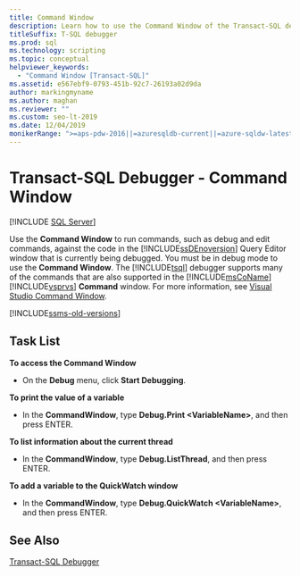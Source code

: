 ```yaml
---
title: Command Window
description: Learn how to use the Command Window of the Transact-SQL debugger to run debug commands and to edit commands on the code you are debugging. 
titleSuffix: T-SQL debugger
ms.prod: sql
ms.technology: scripting
ms.topic: conceptual
helpviewer_keywords: 
  - "Command Window [Transact-SQL]"
ms.assetid: e567ebf9-0793-451b-92c7-26193a02d9da
author: markingmyname
ms.author: maghan
ms.reviewer: ""
ms.custom: seo-lt-2019
ms.date: 12/04/2019
monikerRange: ">=aps-pdw-2016||=azuresqldb-current||=azure-sqldw-latest||>=sql-server-2016||=sqlallproducts-allversions||>=sql-server-linux-2017||=azuresqldb-mi-current"
---
```


# Transact-SQL Debugger - Command Window

 [!INCLUDE [SQL Server](../../includes/applies-to-version/sqlserver.md)]

Use the **Command Window** to run commands, such as debug and edit commands, against the code in the [!INCLUDE[ssDEnoversion](../../includes/ssdenoversion-md.md)] Query Editor window that is currently being debugged. You must be in debug mode to use the **Command Window**. The [!INCLUDE[tsql](../../includes/tsql-md.md)] debugger supports many of the commands that are also supported in the [!INCLUDE[msCoName](../../includes/msconame-md.md)] [!INCLUDE[vsprvs](../../includes/vsprvs-md.md)] **Command** window. For more information, see [Visual Studio Command Window](https://go.microsoft.com/fwlink/?LinkId=112007).  

[!INCLUDE[ssms-old-versions](../../includes/ssms-old-versions.md)]

## Task List

**To access the Command Window**

- On the **Debug** menu, click **Start Debugging**.

**To print the value of a variable**

- In the **CommandWindow**, type **Debug.Print \<VariableName>**, and then press ENTER.

**To list information about the current thread**

- In the **CommandWindow**, type **Debug.ListThread**, and then press ENTER.

**To add a variable to the QuickWatch window**

- In the **CommandWindow**, type **Debug.QuickWatch \<VariableName>**, and then press ENTER.

## See Also

[Transact-SQL Debugger](../../relational-databases/scripting/transact-sql-debugger.md)
